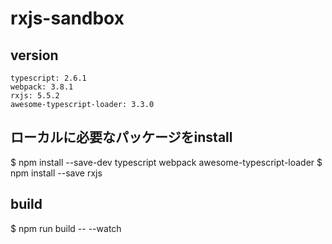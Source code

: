 # rxjs-sandbox

## version
```
typescript: 2.6.1
webpack: 3.8.1
rxjs: 5.5.2
awesome-typescript-loader: 3.3.0
```

## ローカルに必要なパッケージをinstall
$ npm install --save-dev typescript webpack awesome-typescript-loader
$ npm install --save rxjs

## build
$ npm run build -- --watch
